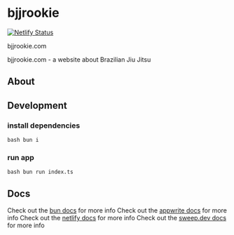 # bjjrookie

[![Netlify Status](https://api.netlify.com/api/v1/badges/e16e1b86-ec4c-4d96-994b-9a91df3ed143/deploy-status)](https://app.netlify.com/sites/bjjrookie/deploys)

bjjrookie.com

bjjrookie.com - a website about Brazilian Jiu Jitsu

## About

## Development

### install dependencies

`bash bun i`

### run app

`bash bun run index.ts`

## Docs

Check out the [bun docs](https://bun.dev/docs) for more info
Check out the [appwrite docs](https://appwrite.io/docs) for more info
Check out the [netlify docs](https://docs.netlify.com) for more info
Check out the [sweep.dev docs](https://sweep.dev/docs) for more info
